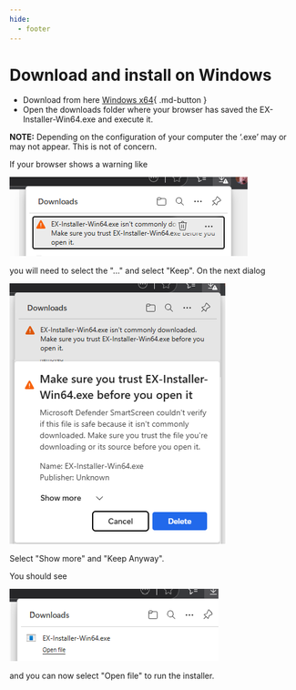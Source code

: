```yaml
---
hide:
  - footer
---
```


# Download and install on Windows

- Download from here [Windows x64](https://github.com/DCC-EX/EX-Installer/releases/latest/download/EX-Installer-Win64.exe){ .md-button }
- Open the downloads folder where your browser has saved the EX-Installer-Win64.exe and execute it.

**NOTE:** Depending on the configuration of your computer the ‘.exe’ may or may not appear. This is not of concern.

If your browser shows a warning like 

![warning](/_static/images/ex-installer/win_download1.png) 

you will need to select the "..." and select "Keep". On the next dialog 

![warning](/_static/images/ex-installer/win_download2.png) 

Select "Show more" and "Keep Anyway".

You should see 

![open dialog](/_static/images/ex-installer/win_download3.png)

and you can now select "Open file" to run the installer.
